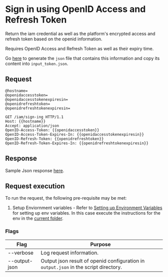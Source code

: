 # Sign in using OpenID Access and Refresh Token

Return the iam credential as well as the platform's encrypted access and refresh token based on the openid information.

Requires OpenID Access and Refresh Token as well as their expiry time.

Go [here](../../../../docs/setup/keycloak/api/get-token/README.md) to generate the `json` file that contains this information and copy its content into `input_token.json`.

## Request

```http
@hostname=
@openidaccesstoken=
@openidaccesstokenexpiresin=
@openidrefreshtoken=
@openidrefreshtokenexpiresin=

GET /iam/sign-ing HTTP/1.1
Host: {{hostname}}
Accept: application/json
OpenID-Access-Token: {{openidaccesstoken}}
OpenID-Access-Token-Expires-In: {{openidaccesstokenexpiresin}}
OpenID-Refresh-Token: {{openidrefreshtoken}}
OpenID-Refresh-Token-Expires-In: {{openidrefreshtokenexpiresin}}
```

## Response

Sample Json response [here](./sample_response.json).

## Request execution

To run the request, the following pre-requisite may be met:

1. Setup Enviornment variables - Refer to [Setting up Environment Variables](../README.md#environment-variables) for setting up env variables. In this case execute the instructions for the env in the [current folder](./env.sh.template).

### Flags

<table>
    <thead>
        <th>Flag</th>
        <th>Purpose</th>
    </thead>
    <tbody>
        <tr>
            <td>--verbose</td>
            <td>Log request information.</td>
        </tr>
        <tr>
            <td>--output-json</td>
            <td>Output json result of openid configuration in <code>output.json</code> in the script directory.</td>
        </tr>
    </tbody>
</table>
